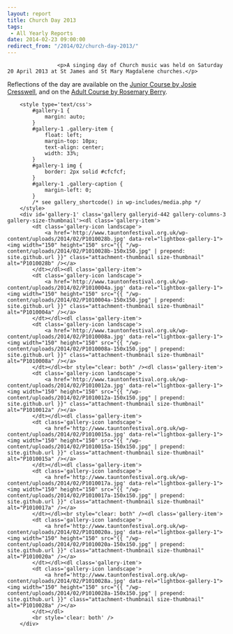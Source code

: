 ```yaml
---
layout: report
title: Church Day 2013
tags: 
 - All Yearly Reports
date: 2014-02-23 09:00:00
redirect_from: "/2014/02/church-day-2013/"
---
```

<section>

                    
                    <p>A singing day of Church music was held on Saturday 20 April 2013 at St James and St Mary Magdalene churches.</p>
<p>Reflections of the day are available on the <a href="{{ "/2014/02/church-day-2013-junior-course/" | prepend: site.github.url }}" title="Church Day 2013 – Junior Course">Junior Course by Josie Cresswell</a>, and on the <a href="{{ "/2014/02/church-day-2013-adult-course/" | prepend: site.github.url }}" title="Church Day 2013 – Adult Course">Adult Course by Rosemary Berry</a>.</p>

		<style type='text/css'>
			#gallery-1 {
				margin: auto;
			}
			#gallery-1 .gallery-item {
				float: left;
				margin-top: 10px;
				text-align: center;
				width: 33%;
			}
			#gallery-1 img {
				border: 2px solid #cfcfcf;
			}
			#gallery-1 .gallery-caption {
				margin-left: 0;
			}
			/* see gallery_shortcode() in wp-includes/media.php */
		</style>
		<div id='gallery-1' class='gallery galleryid-442 gallery-columns-3 gallery-size-thumbnail'><dl class='gallery-item'>
			<dt class='gallery-icon landscape'>
				<a href='http://www.tauntonfestival.org.uk/wp-content/uploads/2014/02/P1010028b.jpg' data-rel="lightbox-gallery-1"><img width="150" height="150" src="{{ "/wp-content/uploads/2014/02/P1010028b-150x150.jpg" | prepend: site.github.url }}" class="attachment-thumbnail size-thumbnail" alt="P1010028b" /></a>
			</dt></dl><dl class='gallery-item'>
			<dt class='gallery-icon landscape'>
				<a href='http://www.tauntonfestival.org.uk/wp-content/uploads/2014/02/P1010004a.jpg' data-rel="lightbox-gallery-1"><img width="150" height="150" src="{{ "/wp-content/uploads/2014/02/P1010004a-150x150.jpg" | prepend: site.github.url }}" class="attachment-thumbnail size-thumbnail" alt="P1010004a" /></a>
			</dt></dl><dl class='gallery-item'>
			<dt class='gallery-icon landscape'>
				<a href='http://www.tauntonfestival.org.uk/wp-content/uploads/2014/02/P1010008a.jpg' data-rel="lightbox-gallery-1"><img width="150" height="150" src="{{ "/wp-content/uploads/2014/02/P1010008a-150x150.jpg" | prepend: site.github.url }}" class="attachment-thumbnail size-thumbnail" alt="P1010008a" /></a>
			</dt></dl><br style="clear: both" /><dl class='gallery-item'>
			<dt class='gallery-icon landscape'>
				<a href='http://www.tauntonfestival.org.uk/wp-content/uploads/2014/02/P1010012a.jpg' data-rel="lightbox-gallery-1"><img width="150" height="150" src="{{ "/wp-content/uploads/2014/02/P1010012a-150x150.jpg" | prepend: site.github.url }}" class="attachment-thumbnail size-thumbnail" alt="P1010012a" /></a>
			</dt></dl><dl class='gallery-item'>
			<dt class='gallery-icon landscape'>
				<a href='http://www.tauntonfestival.org.uk/wp-content/uploads/2014/02/P1010015a.jpg' data-rel="lightbox-gallery-1"><img width="150" height="150" src="{{ "/wp-content/uploads/2014/02/P1010015a-150x150.jpg" | prepend: site.github.url }}" class="attachment-thumbnail size-thumbnail" alt="P1010015a" /></a>
			</dt></dl><dl class='gallery-item'>
			<dt class='gallery-icon landscape'>
				<a href='http://www.tauntonfestival.org.uk/wp-content/uploads/2014/02/P1010017a.jpg' data-rel="lightbox-gallery-1"><img width="150" height="150" src="{{ "/wp-content/uploads/2014/02/P1010017a-150x150.jpg" | prepend: site.github.url }}" class="attachment-thumbnail size-thumbnail" alt="P1010017a" /></a>
			</dt></dl><br style="clear: both" /><dl class='gallery-item'>
			<dt class='gallery-icon landscape'>
				<a href='http://www.tauntonfestival.org.uk/wp-content/uploads/2014/02/P1010020a.jpg' data-rel="lightbox-gallery-1"><img width="150" height="150" src="{{ "/wp-content/uploads/2014/02/P1010020a-150x150.jpg" | prepend: site.github.url }}" class="attachment-thumbnail size-thumbnail" alt="P1010020a" /></a>
			</dt></dl><dl class='gallery-item'>
			<dt class='gallery-icon landscape'>
				<a href='http://www.tauntonfestival.org.uk/wp-content/uploads/2014/02/P1010028a.jpg' data-rel="lightbox-gallery-1"><img width="150" height="150" src="{{ "/wp-content/uploads/2014/02/P1010028a-150x150.jpg" | prepend: site.github.url }}" class="attachment-thumbnail size-thumbnail" alt="P1010028a" /></a>
			</dt></dl>
			<br style='clear: both' />
		</div>


                
</section>
